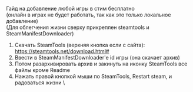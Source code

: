Гайд на добавление любой игры в стим бесплатно \
(онлайн в играх не будет работать, так как это только локальное добавление) \
(Для облегчения жизни сверху прикреплен steamtools и SteamManifestDownloader) 

1. Скачать SteamTools (верхняя кнопка если с сайта): https://steamtools.net/download.html# 
2. Ввести в SteamManifestDownloader'e id игры (она скачает архив)
3. Потом разархивировать архив и закинуть на иконку SteamTools все файлы кроме Readme 
4. Нажать правой кнопкой мыши по SteamTools, Restart steam, и радоваться жизни \

